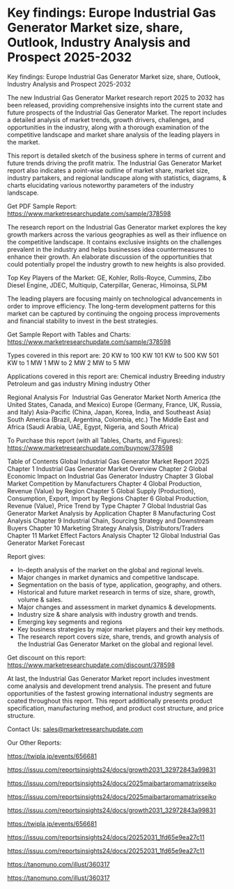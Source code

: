 # Key findings: Europe Industrial Gas Generator Market size, share, Outlook, Industry Analysis and Prospect 2025-2032

Key findings: Europe Industrial Gas Generator Market size, share, Outlook, Industry Analysis and Prospect 2025-2032

The new Industrial Gas Generator Market research report 2025 to 2032 has been released, providing comprehensive insights into the current state and future prospects of the Industrial Gas Generator Market. The report includes a detailed analysis of market trends, growth drivers, challenges, and opportunities in the industry, along with a thorough examination of the competitive landscape and market share analysis of the leading players in the market.

This report is detailed sketch of the business sphere in terms of current and future trends driving the profit matrix. The Industrial Gas Generator Market report also indicates a point-wise outline of market share, market size, industry partakers, and regional landscape along with statistics, diagrams, & charts elucidating various noteworthy parameters of the industry landscape.

Get PDF Sample Report: https://www.marketresearchupdate.com/sample/378598

The research report on the Industrial Gas Generator market explores the key growth markers across the various geographies as well as their influence on the competitive landscape. It contains exclusive insights on the challenges prevalent in the industry and helps businesses idea countermeasures to enhance their growth. An elaborate discussion of the opportunities that could potentially propel the industry growth to new heights is also provided.

Top Key Players of the Market:
GE, Kohler, Rolls-Royce, Cummins, Zibo Diesel Engine, JDEC, Multiquip, Caterpillar, Generac, Himoinsa, SLPM


The leading players are focusing mainly on technological advancements in order to improve efficiency. The long-term development patterns for this market can be captured by continuing the ongoing process improvements and financial stability to invest in the best strategies.

Get Sample Report with Tables and Charts: https://www.marketresearchupdate.com/sample/378598

Types covered in this report are:
20 KW to 100 KW
101 KW to 500 KW
501 KW to 1 MW
1 MW to 2 MW
2 MW to 5 MW


Applications covered in this report are:
Chemical industry
Breeding industry
Petroleum and gas industry
Mining industry
Other


Regional Analysis For  Industrial Gas Generator Market
North America (the United States, Canada, and Mexico)
Europe (Germany, France, UK, Russia, and Italy)
Asia-Pacific (China, Japan, Korea, India, and Southeast Asia)
South America (Brazil, Argentina, Colombia, etc.)
The Middle East and Africa (Saudi Arabia, UAE, Egypt, Nigeria, and South Africa)

To Purchase this report (with all Tables, Charts, and Figures): https://www.marketresearchupdate.com/buynow/378598

Table of Contents
Global Industrial Gas Generator Market Report 2025
Chapter 1 Industrial Gas Generator Market Overview
Chapter 2 Global Economic Impact on Industrial Gas Generator Industry
Chapter 3 Global Market Competition by Manufacturers
Chapter 4 Global Production, Revenue (Value) by Region
Chapter 5 Global Supply (Production), Consumption, Export, Import by Regions
Chapter 6 Global Production, Revenue (Value), Price Trend by Type
Chapter 7 Global Industrial Gas Generator Market Analysis by Application
Chapter 8 Manufacturing Cost Analysis
Chapter 9 Industrial Chain, Sourcing Strategy and Downstream Buyers
Chapter 10 Marketing Strategy Analysis, Distributors/Traders
Chapter 11 Market Effect Factors Analysis
Chapter 12 Global Industrial Gas Generator Market Forecast

Report gives:

- In-depth analysis of the market on the global and regional levels.
- Major changes in market dynamics and competitive landscape.
- Segmentation on the basis of type, application, geography, and others.
- Historical and future market research in terms of size, share, growth, volume & sales.
- Major changes and assessment in market dynamics & developments.
- Industry size & share analysis with industry growth and trends.
- Emerging key segments and regions
- Key business strategies by major market players and their key methods.
- The research report covers size, share, trends, and growth analysis of the Industrial Gas Generator Market on the global and regional level.

Get discount on this report: https://www.marketresearchupdate.com/discount/378598

At last, the Industrial Gas Generator Market report includes investment come analysis and development trend analysis. The present and future opportunities of the fastest growing international industry segments are coated throughout this report. This report additionally presents product specification, manufacturing method, and product cost structure, and price structure.

Contact Us:
sales@marketresearchupdate.com

Our Other Reports:

https://twipla.jp/events/656681

https://issuu.com/reportsinsights24/docs/growth2031_32972843a99831

https://issuu.com/reportsinsights24/docs/2025maibartaromamatrixseiko

https://issuu.com/reportsinsights24/docs/2025maibartaromamatrixseiko

https://issuu.com/reportsinsights24/docs/growth2031_32972843a99831

https://twipla.jp/events/656681

https://issuu.com/reportsinsights24/docs/20252031_1fd65e9ea27c11

https://issuu.com/reportsinsights24/docs/20252031_1fd65e9ea27c11

https://tanomuno.com/illust/360317

https://tanomuno.com/illust/360317
